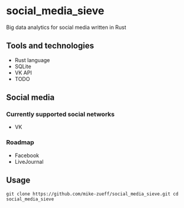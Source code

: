 # social_media_sieve
Big data analytics for social media written in Rust

## Tools and technologies
- Rust language
- SQLite
- VK API
- TODO

## Social media

### Currently supported social networks
- VK

### Roadmap
- Facebook
- LiveJournal

## Usage
`
git clone https://github.com/mike-zueff/social_media_sieve.git
cd social_media_sieve
`
